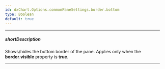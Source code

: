 ```yaml
---
id: dxChart.Options.commonPaneSettings.border.bottom
type: Boolean
default: true
---
```

---
##### shortDescription
Shows/hides the bottom border of the pane. Applies only when the **border**.**visible** property is **true**.

---
